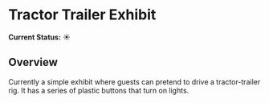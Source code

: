Tractor Trailer Exhibit
========================

**Current Status:** :sunny:

Overview
-----------

Currently a simple exhibit where guests can pretend to drive a tractor-trailer rig. It has a series of plastic buttons that turn on lights.